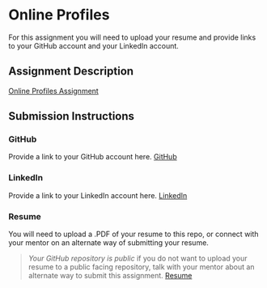 # Online Profiles
For this assignment you will need to upload your resume and provide links to your GitHub account and your LinkedIn account.

## Assignment Description
[Online Profiles Assignment](https://education.launchcode.org/liftoff/modules/assignments/online-profiles)

## Submission Instructions
 
### GitHub
Provide a link to your GitHub account here.
[GitHub](https://github.com/metzmom)
 
### LinkedIn
Provide a link to your LinkedIn account here.
[LinkedIn](https://www.linkedin.com/in/margie-metz-a1065441/)

### Resume
You will need to upload a .PDF of your resume to this repo, or connect with your mentor on an alternate way of submitting your resume.

> *Your GitHub repository is public* if you do not want to upload your resume to a public facing repository, talk with your mentor about an alternate way to submit this assignment.
[Resume](https://github.com/metzmom/liftoff-assignments/blob/master/C1-Online_Profiles/Margie%20A%20Metz%20Launch%20Code%20Resume122921.pdf)